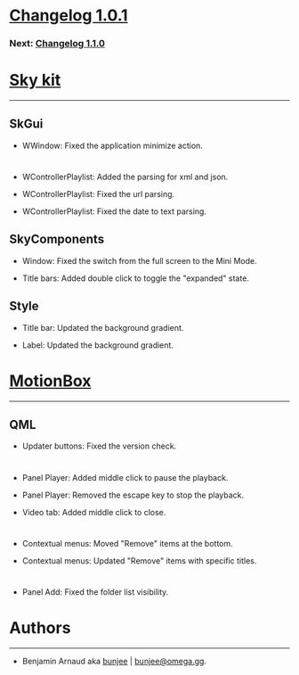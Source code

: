 # [Changelog 1.0.1](http://omega.gg/MotionBox/changes/1.0.1.html)

### Next: [Changelog 1.1.0](1.1.0.html)

# [Sky kit](http://omega.gg/Sky)
---

## SkGui

- WWindow: Fixed the application minimize action.

#

- WControllerPlaylist: Added the parsing for xml and json.

- WControllerPlaylist: Fixed the url parsing.

- WControllerPlaylist: Fixed the date to text parsing.


## SkyComponents

- Window: Fixed the switch from the full screen to the Mini Mode.

- Title bars: Added double click to toggle the "expanded" state.


## Style

- Title bar: Updated the background gradient.

- Label: Updated the background gradient.


# [MotionBox](http://omega.gg/MotionBox)
---

## QML

- Updater buttons: Fixed the version check.

#

- Panel Player: Added middle click to pause the playback.

- Panel Player: Removed the escape key to stop the playback.

- Video tab: Added middle click to close.

#

- Contextual menus: Moved "Remove" items at the bottom.

- Contextual menus: Updated "Remove" items with specific titles.

#

- Panel Add: Fixed the folder list visibility.


# Authors
---

- Benjamin Arnaud aka [bunjee](http://bunjee.me) | <bunjee@omega.gg>.
